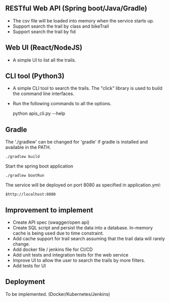 ## RESTful Web API (Spring boot/Java/Gradle)
* The csv file will be loaded into memory when the service starts up.
* Support search the trail by class and bikeTrail
* Support search the trail by fid

## Web UI (React/NodeJS)
* A simple UI to list all the trails.

## CLI tool (Python3)
* A simple CLI tool to search the trails. The "click" library is used to build the command line interfaces.
* Run the following commands to all the options.

    
    python apis_cli.py --help

## Gradle

The './gradlew' can be changed for 'gradle' if gradle is installed and available in the PATH.

    ./gradlew build

Start the spring boot application

    ./gradlew bootRun

The service will be deployed on port 8080 as specified in application.yml:

    $http://localhost:8080

## Improvement to implement
* Create API spec (swagger/open api)
* Create SQL script and persist the data into a database. In-memory cache is being used due to time constraint.
* Add cache support for trail search assuming that the trail data will rarely change.
* Add docker file / jenkins file for CI/CD
* Add unit tests and integration tests for the web service
* Improve UI to allow the user to search the trails by more filters.
* Add tests for UI

## Deployment

To be implemented. (Docker/Kubernetes/Jenkins)
